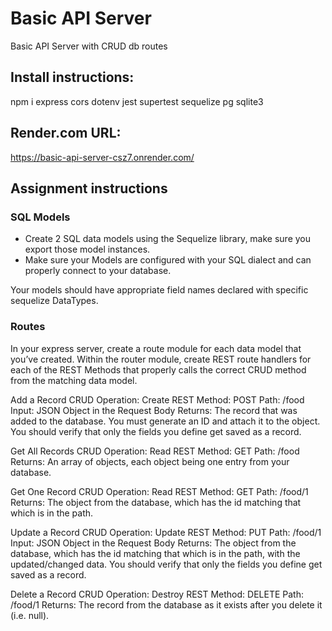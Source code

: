 # Basic API Server

Basic API Server with CRUD db routes

## Install instructions:

npm i express cors dotenv jest supertest sequelize pg sqlite3

## Render.com URL:
https://basic-api-server-csz7.onrender.com/

## Assignment instructions

### SQL Models
- Create 2 SQL data models using the Sequelize library, make sure you export those model instances.
- Make sure your Models are configured with your SQL dialect and can properly connect to your database.

Your models should have appropriate field names declared with specific sequelize DataTypes.

### Routes
In your express server, create a route module for each data model that you’ve created. Within the router module, create REST route handlers for each of the REST Methods that properly calls the correct CRUD method from the matching data model.

Add a Record
CRUD Operation: Create
REST Method: POST
Path: /food
Input: JSON Object in the Request Body
Returns: The record that was added to the database.
You must generate an ID and attach it to the object.
You should verify that only the fields you define get saved as a record.

Get All Records
CRUD Operation: Read
REST Method: GET
Path: /food
Returns: An array of objects, each object being one entry from your database.

Get One Record
CRUD Operation: Read
REST Method: GET
Path: /food/1
Returns: The object from the database, which has the id matching that which is in the path.

Update a Record
CRUD Operation: Update
REST Method: PUT
Path: /food/1
Input: JSON Object in the Request Body
Returns: The object from the database, which has the id matching that which is in the path, with the updated/changed data.
You should verify that only the fields you define get saved as a record.

Delete a Record
CRUD Operation: Destroy
REST Method: DELETE
Path: /food/1
Returns: The record from the database as it exists after you delete it (i.e. null).